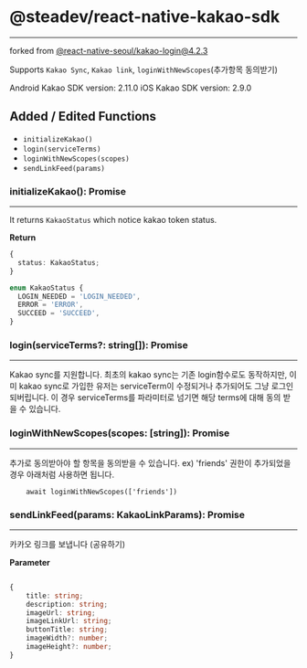 # @steadev/react-native-kakao-sdk

---

forked from [@react-native-seoul/kakao-login@4.2.3](https://www.npmjs.com/package/@react-native-seoul/kakao-login)

Supports `Kakao Sync`, `Kakao link`, `loginWithNewScopes`(추가항목 동의받기)

Android Kakao SDK version: 2.11.0
iOS Kakao SDK version: 2.9.0

## Added / Edited Functions

- `initializeKakao()`
- `login(serviceTerms)`
- `loginWithNewScopes(scopes)`
- `sendLinkFeed(params)`

### initializeKakao(): Promise<void>

---

It returns `KakaoStatus` which notice kakao token status.

<b>Return</b>

```typescript
{
  status: KakaoStatus;
}

enum KakaoStatus {
  LOGIN_NEEDED = 'LOGIN_NEEDED',
  ERROR = 'ERROR',
  SUCCEED = 'SUCCEED',
}
```

### login(serviceTerms?: string[]): Promise<KakaoOAuthToken>

---

Kakao sync를 지원합니다.
최초의 kakao sync는 기존 login함수로도 동작하지만,
이미 kakao sync로 가입한 유저는 serviceTerm이 수정되거나 추가되어도 그냥 로그인 되버립니다.
이 경우 serviceTerms를 파라미터로 넘기면 해당 terms에 대해 동의 받을 수 있습니다.

### loginWithNewScopes(scopes: [string]): Promise<KakaoOAuthToken>

---

추가로 동의받아야 할 항목을 동의받을 수 있습니다.
ex) 'friends' 권한이 추가되었을 경우 아래처럼 사용하면 됩니다.

```
	await loginWithNewScopes(['friends'])
```

### sendLinkFeed(params: KakaoLinkParams): Promise<void>

---

카카오 링크를 보냅니다 (공유하기)

<b>Parameter</b>

```typescript

{
	title: string;
	description: string;
	imageUrl: string;
	imageLinkUrl: string;
	buttonTitle: string;
	imageWidth?: number;
	imageHeight?: number;
}

```
